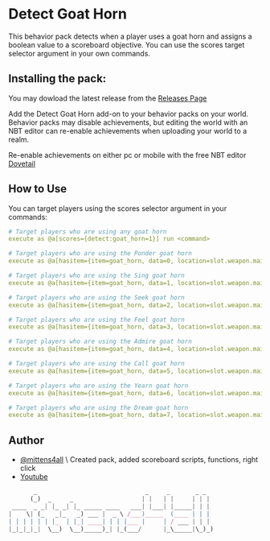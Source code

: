 # Detect Goat Horn

This behavior pack detects when a player uses a goat horn and assigns a boolean value to a scoreboard objective. You can use the scores target selector argument in your own commands.

## Installing the pack:

You may dowload the latest release from the [Releases Page](https://github.com/mittens4all/Detect-Goat-Horn/releases)

Add the Detect Goat Horn add-on to your behavior packs on your world. Behavior packs may disable achievements, but editing the world with an NBT editor can re-enable achievements when uploading your world to a realm.

Re-enable achievements on either pc or mobile with the free NBT editor [Dovetail](https://github.com/Offroaders123/Dovetail)

## How to Use

You can target players using the scores selector argument in your commands:

```yaml
# Target players who are using any goat horn
execute as @a[scores={detect:goat_horn=1}] run <command>
```

```yaml
# Target players who are using the Ponder goat horn
execute as @a[hasitem={item=goat_horn, data=0, location=slot.weapon.mainhand}, scores={detect:goat_horn=1}] run <command>
```

```yaml
# Target players who are using the Sing goat horn
execute as @a[hasitem={item=goat_horn, data=1, location=slot.weapon.mainhand}, scores={detect:goat_horn=1}] run <command>
```

```yaml
# Target players who are using the Seek goat horn
execute as @a[hasitem={item=goat_horn, data=2, location=slot.weapon.mainhand}, scores={detect:goat_horn=1}] run <command>
```

```yaml
# Target players who are using the Feel goat horn
execute as @a[hasitem={item=goat_horn, data=3, location=slot.weapon.mainhand}, scores={detect:goat_horn=1}] run <command>
```

```yaml
# Target players who are using the Admire goat horn
execute as @a[hasitem={item=goat_horn, data=4, location=slot.weapon.mainhand}, scores={detect:goat_horn=1}] run <command>
```

```yaml
# Target players who are using the Call goat horn
execute as @a[hasitem={item=goat_horn, data=5, location=slot.weapon.mainhand}, scores={detect:goat_horn=1}] run <command>
```

```yaml
# Target players who are using the Yearn goat horn
execute as @a[hasitem={item=goat_horn, data=6, location=slot.weapon.mainhand}, scores={detect:goat_horn=1}] run <command>
```

```yaml
# Target players who are using the Dream goat horn
execute as @a[hasitem={item=goat_horn, data=7, location=slot.weapon.mainhand}, scores={detect:goat_horn=1}] run <command>
```

## Author

- [@mittens4all](https://www.github.com/mittens4all) \\ Created pack, added scoreboard scripts, functions, right click
- [Youtube](https://www.youtube.com/@mittens4all)


```js
       _                              _     _       _ _  
      (_)  _     _                   | |   | |     | | | 
 ____  _ _| |_ _| |_ _____ ____   ___| |___| |_____| | | 
|    \| (_   _|_   _) ___ |  _ \ /___)_____  (____ | | | 
| | | | | | |_  | |_| ____| | | |___ |     | / ___ | | | 
|_|_|_|_|  \__)  \__)_____)_| |_(___/      |_\_____|\_)_)
                                                         
```